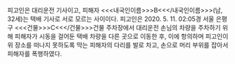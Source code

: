 피고인은 대리운전 기사이고, 피해자 <<<내국인이름>>>B<<</내국인이름>>>(남, 32세)는 택배 기사로 서로 모르는 사이이다.
피고인은 2020. 5. 11. 02:05경 서울 은평구 <<<건물>>>C<<</건물>>>건물 주차장에서 대리운전 손님의 차량을 주차하기 위해 피해자가 시동을 걸어둔 택배 차량을 다른 곳으로 이동한 후, 이에 항의하며 피고인이 위 장소를 떠나지 못하도록 막는 피해자의 다리를 발로 차고, 손으로 머리 부위를 잡아서 피해자를 폭행하였다.